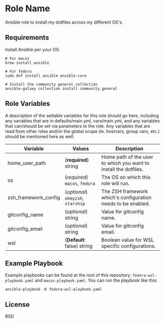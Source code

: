 Role Name
=========

Ansible role to install my dotfiles across my different OS's.

Requirements
------------
Install Ansible per your OS:

```
# For macos
brew install ansible

# For fedora
sudo dnf install ansible ansible-core

# Install the community general collection
ansible-galaxy collection install community.general
```

Role Variables
--------------

A description of the settable variables for this role should go here, including any variables that are in defaults/main.yml, vars/main.yml, and any variables that can/should be set via parameters to the role. Any variables that are read from other roles and/or the global scope (ie. hostvars, group vars, etc.) should be mentioned here as well.

| Variable  | Values   | Description |
| ------------- | ------------- |-----|
| home_user_path | (**required**) string | Home path of the user to which you want to install the dotfiles. |
| os | (*required*) `macos`, `fedora`| The OS on which this role will run.|
| zsh_framework_config |(*optional*) `ohmyzsh`, `starship`| The ZSH framework which's configuration needs to be enabled.|
| gitconfig_name | (*optional*) string| Value for gitconfig name.|
| gitconfig_email |(*optional*) string|Value for gitconfig email.|
| wsl| (**Default**: false) string |  Boolean value for WSL specific configurations.|

Example Playbook
----------------

Example playbooks can be found at the root of this repository: `fedora-wsl-playbook.yaml` and `macos-playbook.yaml`. You can run the playbook like this:
```
ansible-playbook -K fedora-wsl-playbook.yaml
```

License
-------

BSD

